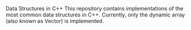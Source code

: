 Data Structures in C++
This repository contains implementations of the most common data structures in C++. 
Currently, only the dynamic array (also known as Vector) is implemented.
